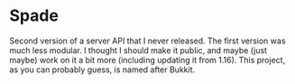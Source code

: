 # Spade
Second version of a server API that I never released. The first version was much less modular. I thought I should make it public, and maybe (just maybe) work on it a bit more (including updating it from 1.16). This project, as you can probably guess, is named after Bukkit.
